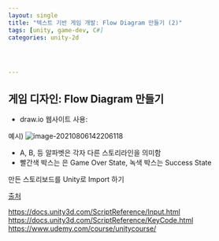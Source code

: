 ```yaml
---
layout: single
title: "텍스트 기반 게임 개발: Flow Diagram 만들기 (2)"
tags: [unity, game-dev, C#]
categories: unity-2d




---
```


## 게임 디자인: Flow Diagram 만들기

- draw.io 웹사이트 사용:

예시) ![image-20210806142206118](/Users/jinwonlee/Documents/lookalee.github.io/assets/images/image-20210806142206118.png)

- A, B, 등 알파벳은 각자 다른 스토리라인을 의미함
- 빨간색 박스는 은 Game Over State, 녹색 박스는 Success State

만든 스토리보드를 Unity로 Import 하기

<u>출처</u>

https://docs.unity3d.com/ScriptReference/Input.html
https://docs.unity3d.com/ScriptReference/KeyCode.html
https://www.udemy.com/course/unitycourse/



